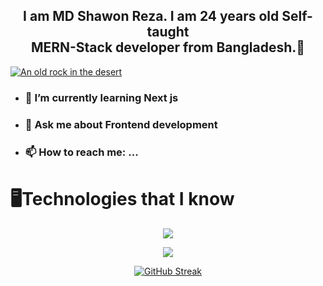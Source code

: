 
<h2 align="center">I am MD Shawon Reza. I am 24 years old Self-taught <br> MERN-Stack developer from Bangladesh.🚀</h2>




[![An old rock in the desert](https://i.ibb.co/J5Bd4Dq/Web-Development-Image.jpg "Shiprock, New Mexico by Beau Rogers")](https://www.flickr.com/photos/beaurogers/31833779864/in/photolist-Qv3rFw-34mt9F-a9Cmfy-5Ha3Zi-9msKdv-o3hgjr-hWpUte-4WMsJ1-KUQ8N-deshUb-vssBD-6CQci6-8AFCiD-zsJWT-nNfsgB-dPDwZJ-bn9JGn-5HtSXY-6CUhAL-a4UTXB-ugPum-KUPSo-fBLNm-6CUmpy-4WMsc9-8a7D3T-83KJev-6CQ2bK-nNusHJ-a78rQH-nw3NvT-7aq2qf-8wwBso-3nNceh-ugSKP-4mh4kh-bbeeqH-a7biME-q3PtTf-brFpgb-cg38zw-bXMZc-nJPELD-f58Lmo-bXMYG-bz8AAi-bxNtNT-bXMYi-bXMY6-bXMYv)

<div >
<ul>
<li> <h3>🌱 I’m currently learning Next js</h3> </li>
<li> <h3> 💬 Ask me about Frontend development</h3></li>
<li>  <h3>📫 How to reach me: ... </h3></li>
</ul>
</div>


 
<h1>🖥️Technologies that I know</h1>
<p align="center">
  <a href="https://skillicons.dev">
    <img src="https://skillicons.dev/icons?i=react,js,html,css,tailwind,materialui&perline=6" />
  </a>
</p>
<p align="center" >
  <a href="https://skillicons.dev">
    <img src="https://skillicons.dev/icons?i=nodejs,mongodb,firebase,github&perline=6" />
  </a>
</p>


<div align="center">

<a href="https://git.io/streak-stats"><img src="https://github-readme-streak-stats.herokuapp.com?user=mazharul-islam356&theme=transparent&border_radius=10" alt="GitHub Streak" /></a>

</div>


